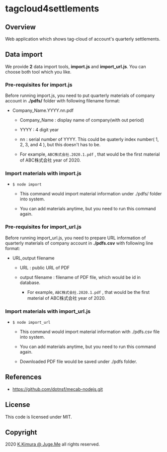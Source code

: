 # tagcloud4settlements

## Overview

Web application which shows tag-cloud of account's quarterly settlements.


## Data import

We provide **2** data import tools, **import.js** and **import_url.js**. You can choose both tool which you like.

### Pre-requisites for import.js

Before running import.js, you need to put quarterly materials of company account in **./pdfs/** folder with following filename format:

- Company_Name.YYYY.nn.pdf

  - Company_Name : display name of company(with out period)

  - YYYY : 4 digit year

  - nn : serial number of YYYY. This could be quaterly index number( 1, 2, 3, and 4 ), but this doesn't has to be.

  - For example, `ABC株式会社.2020.1.pdf` , that would be the first material of ABC株式会社 year of 2020.

### Import materials with import.js

- `$ node import`

  - This command would import material information under ./pdfs/ folder into system.

  - You can add materials anytime, but you need to run this command again.

### Pre-requisites for import_url.js

Before running import_url.js, you need to prepare URL information of quarterly materials of company account in **./pdfs.csv** with following line format:

- URL,output filename

  - URL : public URL of PDF

  - output filename : filename of PDF file, which would be id in database.

    - For example, `ABC株式会社.2020.1.pdf` , that would be the first material of ABC株式会社 year of 2020.

### Import materials with import_url.js

- `$ node import_url`

  - This command would import material information with ./pdfs.csv file into system.

  - You can add materials anytime, but you need to run this command again.

  - Downloaded PDF file would be saved under ./pdfs folder.



## References

- https://github.com/dotnsf/mecab-nodejs.git


## License

This code is licensed under MIT.


## Copyright

2020 [K.Kimura @ Juge.Me](https://github.com/dotnsf) all rights reserved.
